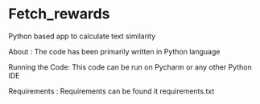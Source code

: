 # Fetch_rewards
Python based app to calculate text similarity

About : The code has been primarily written in Python language
 
Running the Code: This code can be run on Pycharm or any other Python IDE

Requirements : Requirements can be found it requirements.txt


